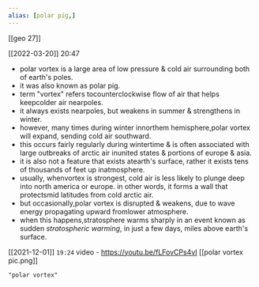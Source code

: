 ```yaml
---
alias: [polar pig,]
---
```

[[geo 27]]

[[2022-03-20]] 20:47
- polar vortex is a large area of low pressure & cold air surrounding both of earth's poles.
- it was also known as polar pig.
- term "vortex" refers tocounterclockwise flow of air that helps keepcolder air nearpoles.
- it always exists nearpoles, but weakens in summer & strengthens in winter.
- however, many times during winter innorthem hemisphere,polar vortex will expand, sending cold air southward.
- this occurs fairly regularly during wintertime & is often associated with large outbreaks of arctic air inunited states & portions of europe & asia.
- it is also not a feature that exists atearth's surface, rather it exists tens of thousands of feet up inatmosphere.
- usually, whenvortex is strongest, cold air is less likely to plunge deep into north america or europe. in other words, it forms a wall that protectsmid latitudes from cold arctic air.
- but occasionally,polar vortex is disrupted & weakens, due to wave energy propagating upward fromlower atmosphere.
- when this happens,stratosphere warms sharply in an event known as sudden *stratospheric warming*, in just a few days, miles above earth's surface.

[[2021-12-01]] `19:24`
video - https://youtu.be/fLFovCPs4vI
[[polar vortex pic.png]]
```query
"polar vortex"
```